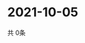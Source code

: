 # 2021-10-05
  共 0条

  <!-- BEGIN -->
  <!-- 最后更新时间Tue Oct 05 2021 16:06:47 GMT+0000 (Coordinated Universal Time) -->
  
  <!-- END -->
  
  
